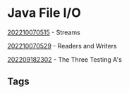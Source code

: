 # Java File I/O

[202210070515](../202210070515) - Streams  

[202210070529](../202210070529) - Readers and Writers  

[202209182302](../202209182302) - The Three Testing A's

## Tags
